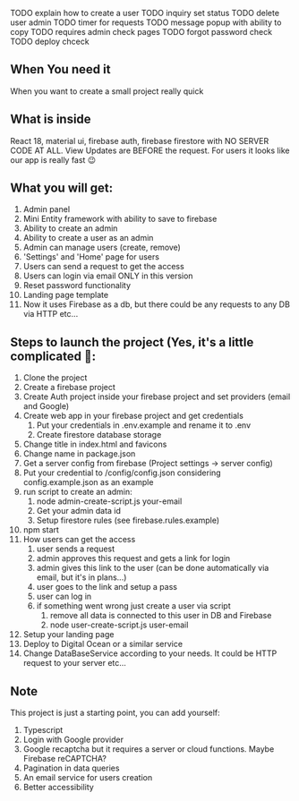 TODO explain how to create a user
TODO inquiry set status
TODO delete user admin
TODO timer for requests
TODO message popup with ability to copy
TODO requires admin check pages
TODO forgot password check
TODO deploy chceck

## When You need it
When you want to create a small project really quick

## What is inside
React 18, material ui, firebase auth, firebase firestore with NO SERVER CODE AT ALL.
View Updates are BEFORE the request. For users it looks like our app is really fast 😉

## What you will get:
1. Admin panel
2. Mini Entity framework with ability to save to firebase
3. Ability to create an admin
4. Ability to create a user as an admin
5. Admin can manage users (create, remove)
6. 'Settings' and 'Home' page for users
7. Users can send a request to get the access
8. Users can login via email ONLY in this version
9. Reset password functionality
10. Landing page template
11. Now it uses Firebase as a db, but there could be any requests to any DB via HTTP etc...


##  Steps to launch the project (Yes, it's a little complicated 🥺:

1. Clone the project
2. Create a firebase project
3. Create Auth project inside your firebase project and set providers (email and Google)
4. Create web app in your firebase project and get credentials
    1. Put your credentials in .env.example and rename it to .env
    2. Create firestore database storage
5. Change title in index.html and favicons
6. Change name in package.json
7. Get a server config from firebase (Project settings -> server config)
8. Put your credential to /config/config.json considering config.example.json as an example
9. run script to create an admin:
   1. node admin-create-script.js your-email 
   2. Get your admin data id
   3. Setup firestore rules (see firebase.rules.example)
10. npm start
11. How users can get the access
    1. user sends a request 
    2. admin approves this request and gets a link for login
    3. admin gives this link to the user (can be done automatically via email, but it's in plans...)
    4. user goes to the link and setup a pass
    5. user can log in
    6. if something went wrong just create a user via script
       1. remove all data is connected to this user in DB and Firebase
       2. node user-create-script.js user-email
12. Setup your landing page
13. Deploy to Digital Ocean or a similar service
14. Change DataBaseService according to your needs. It could be HTTP request to your server etc...

## Note
This project is just a starting point, you can add yourself:
1. Typescript
2. Login with Google provider
3. Google recaptcha but it requires a server or cloud functions. Maybe Firebase reCAPTCHA?
4. Pagination in data queries
5. An email service for users creation
6. Better accessibility